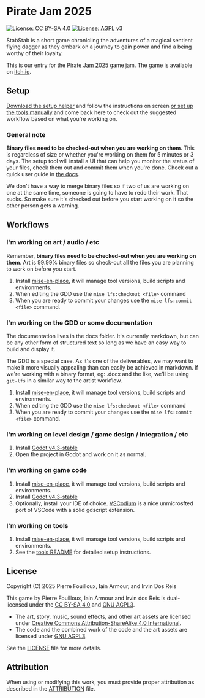 # Pirate Jam 2025

[![License: CC BY-SA 4.0](https://img.shields.io/badge/License-CC_BY--SA_4.0-lightgrey.svg)](https://creativecommons.org/licenses/by-sa/4.0/) [![License: AGPL v3](https://img.shields.io/badge/License-AGPL_v3-blue.svg)](https://www.gnu.org/licenses/agpl-3.0)

StabStab is a short game chronicling the adventures of a magical sentient flying
dagger as they embark on a journey to gain power and find a being worthy of their loyalty.

This is our entry for the [Pirate Jam 2025](https://itch.io/jam/pirate-jam-2025) game jam.
The game is available on [itch.io](https://hibiscusgames.itch.io/stabstab).

## Setup

[Download the setup helper](https://github.com/HibiscusGames/pirate-jam-2025/TBD) and follow the instructions on screen
[or set up the tools manually](docs/contributing/manual-setup.md) and come back here to check out the suggested workflow based on what you're working on.

### General note

**Binary files need to be checked-out when you are working on them**. This is regardless of size or whether you're working on them for 5 minutes or 3 days.
The setup tool will install a UI that can help you monitor the status of your files, check them out and commit them when you're done.
Check out a quick user guide in [the docs](docs/contributing/lfs-helper/README.md).

We don't have a way to merge binary files so if two of us are working on one at the same time, someone is going to have to redo their work.
That sucks. So make sure it's checked out before you start working on it so the other person gets a warning.

## Workflows

### I'm working on art / audio / etc

Remember, **binary files need to be checked-out when you are working on them**.
Art is 99.99% binary files so check-out all the files you are planning to work on before you start.

1. Install [mise-en-place](https://mise.jdx.dev/installing-mise.html), it will manage tool versions, build scripts and environments.
2. When editing the GDD use the `mise lfs:checkout <file>` command
3. When you are ready to commit your changes use the `mise lfs:commit <file>` command.

### I'm working on the GDD or some documentation

The documentation lives in the docs folder.
It's currently markdown, but can be any other form of structured text so long as we have an easy way to build and display it.

The GDD is a special case. As it's one of the deliverables, we may want to make it more visually appealing than can easily be achieved in markdown.
If we're working with a binary format, eg: .docx and the like, we'll be using `git-lfs` in a similar way to the artist workflow.

1. Install [mise-en-place](https://mise.jdx.dev/installing-mise.html), it will manage tool versions, build scripts and environments.
2. When editing the GDD use the `mise lfs:checkout <file>` command
3. When you are ready to commit your changes use the `mise lfs:commit <file>` command.

### I'm working on level design / game design / integration / etc

1. Install [Godot v4.3-stable](https://godotengine.org/download/archive/)
2. Open the project in Godot and work on it as normal.

### I'm working on game code

1. Install [mise-en-place](https://mise.jdx.dev/installing-mise.html), it will manage tool versions, build scripts and environments.
2. Install [Godot v4.3-stable](https://godotengine.org/download/archive/)
3. Optionally, install your IDE of choice. [VSCodium](https://vscodium.com/) is a nice unmicrosfted port of VSCode with a solid gdscript extension.

### I'm working on tools

1. Install [mise-en-place](https://mise.jdx.dev/installing-mise.html), it will manage tool versions, build scripts and environments.
2. See the [tools README](tools/README.md) for detailed setup instructions.

## License

Copyright (C) 2025 Pierre Fouilloux, Iain Armour, and Irvin Dos Reis

This game by Pierre Fouilloux, Iain Armour and Irvin dos Reis is dual-licensed under the [CC BY-SA 4.0](https://creativecommons.org/licenses/by-sa/4.0)
and [GNU AGPL3](https://www.gnu.org/licenses/agpl-3.0.html).

- The art, story, music, sound effects, and other art assets are licensed under [Creative Commons Attribution-ShareAlike 4.0 International](https://creativecommons.org/licenses/by-sa/4.0).
- The code and the combined work of the code and the art assets are licensed under [GNU AGPL3](https://www.gnu.org/licenses/agpl-3.0.html).

See the [LICENSE](license/LICENSE.md) file for more details.

## Attribution

When using or modifying this work, you must provide proper attribution as described in the [ATTRIBUTION](ATTRIBUTION.md) file.
